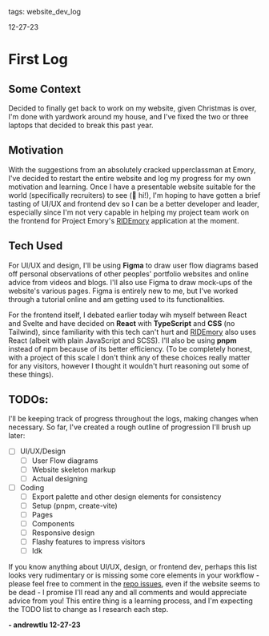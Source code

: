 tags: website_dev_log

12-27-23

# First Log

## Some Context

Decided to finally get back to work on my website, given Christmas is over, I'm done with yardwork around my house, and I've fixed the two or three laptops that decided to break this past year.

## Motivation

With the suggestions from an absolutely cracked upperclassman at Emory, I've decided to restart the entire website and log my progress for my own motivation and learning. Once I have a presentable website suitable for the world (specifically recruiters) to see (:wave: hi!), I'm hoping to have gotten a brief tasting of UI/UX and frontend dev so I can be a better developer and leader, especially since I'm not very capable in helping my project team work on the frontend for Project Emory's [RIDEmory](https://github.com/PROJECT-Emory-2023/RIDEmory) application at the moment.

## Tech Used

For UI/UX and design, I'll be using **Figma** to draw user flow diagrams based off personal observations of other peoples' portfolio websites and online advice from videos and blogs. I'll also use Figma to draw mock-ups of the website's various pages. Figma is entirely new to me, but I've worked through a tutorial online and am getting used to its functionalities.

For the frontend itself, I debated earlier today wih myself between React and Svelte and have decided on **React** with **TypeScript** and **CSS** (no Tailwind), since familiarity with this tech can't hurt and [RIDEmory](https://github.com/PROJECT-Emory-2023/RIDEmory) also uses React (albeit with plain JavaScript and SCSS). I'll also be using **pnpm** instead of npm because of its better efficiency. (To be completely honest, with a project of this scale I don't think any of these choices really matter for any visitors, however I thought it wouldn't hurt reasoning out some of these things).

## TODOs:

I'll be keeping track of progress throughout the logs, making changes when necessary. So far, I've created a rough outline of progression I'll brush up later:

- [ ] UI/UX/Design
  - [ ] User Flow diagrams
  - [ ] Website skeleton markup
  - [ ] Actual designing
- [ ] Coding
  - [ ] Export palette and other design elements for consistency
  - [ ] Setup (pnpm, create-vite)
  - [ ] Pages
  - [ ] Components
  - [ ] Responsive design
  - [ ] Flashy features to impress visitors
  - [ ] Idk

If you know anything about UI/UX, design, or frontend dev, perhaps this list looks very rudimentary or is missing some core elements in your workflow - please feel free to comment in the [repo issues](https://github.com/andrewtlu/andrewtlu.github.io/issues/), even if the website seems to be dead - I promise I'll read any and all comments and would appreciate advice from you! This entire thing is a learning process, and I'm expecting the TODO list to change as I research each step.

**\- andrewtlu 12-27-23**
